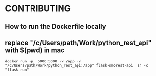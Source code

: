 # CONTRIBUTING

## How to run the Dockerfile locally

## replace "/c/Users/path/Work/python_rest_api" with $(pwd) in mac

```
docker run -p  5000:5000 -w /app -v  "/c/Users/path/Work/python_rest_api:/app" flask-smorest-api  sh -c "flask run"   
```